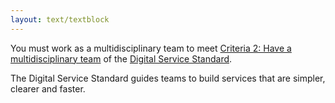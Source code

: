 ```yaml
---
layout: text/textblock
---
```


You must work as a multidisciplinary team to meet [Criteria 2: Have a multidisciplinary team](https://www.dta.gov.au/standard/2-multidisciplinary-team/) of the [Digital Service Standard](https://www.dta.gov.au/standard/).

The Digital Service Standard guides teams to build services that are simpler, clearer and faster.
